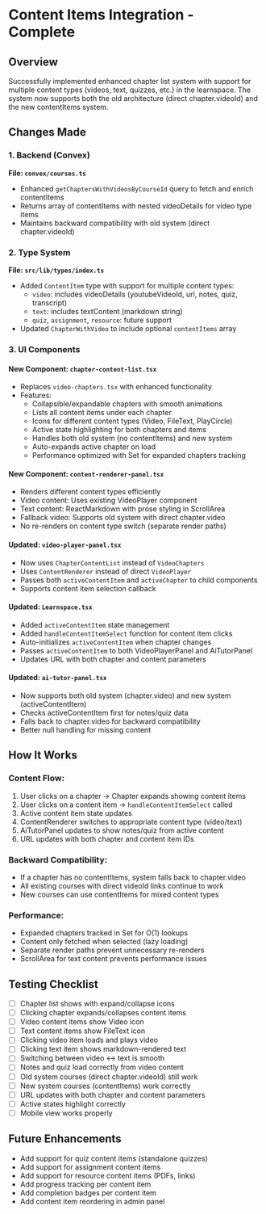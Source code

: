 # Content Items Integration - Complete

## Overview
Successfully implemented enhanced chapter list system with support for multiple content types (videos, text, quizzes, etc.) in the learnspace. The system now supports both the old architecture (direct chapter.videoId) and the new contentItems system.

## Changes Made

### 1. Backend (Convex)
**File: `convex/courses.ts`**
- Enhanced `getChaptersWithVideosByCourseId` query to fetch and enrich contentItems
- Returns array of contentItems with nested videoDetails for video type items
- Maintains backward compatibility with old system (direct chapter.videoId)

### 2. Type System
**File: `src/lib/types/index.ts`**
- Added `ContentItem` type with support for multiple content types:
  - `video`: includes videoDetails (youtubeVideoId, url, notes, quiz, transcript)
  - `text`: includes textContent (markdown string)
  - `quiz`, `assignment`, `resource`: future support
- Updated `ChapterWithVideo` to include optional `contentItems` array

### 3. UI Components

#### **New Component: `chapter-content-list.tsx`**
- Replaces `video-chapters.tsx` with enhanced functionality
- Features:
  - Collapsible/expandable chapters with smooth animations
  - Lists all content items under each chapter
  - Icons for different content types (Video, FileText, PlayCircle)
  - Active state highlighting for both chapters and items
  - Handles both old system (no contentItems) and new system
  - Auto-expands active chapter on load
  - Performance optimized with Set for expanded chapters tracking

#### **New Component: `content-renderer-panel.tsx`**
- Renders different content types efficiently
- Video content: Uses existing VideoPlayer component
- Text content: ReactMarkdown with prose styling in ScrollArea
- Fallback video: Supports old system with direct chapter.video
- No re-renders on content type switch (separate render paths)

#### **Updated: `video-player-panel.tsx`**
- Now uses `ChapterContentList` instead of `VideoChapters`
- Uses `ContentRenderer` instead of direct `VideoPlayer`
- Passes both `activeContentItem` and `activeChapter` to child components
- Supports content item selection callback

#### **Updated: `Learnspace.tsx`**
- Added `activeContentItem` state management
- Added `handleContentItemSelect` function for content item clicks
- Auto-initializes `activeContentItem` when chapter changes
- Passes `activeContentItem` to both VideoPlayerPanel and AiTutorPanel
- Updates URL with both chapter and content parameters

#### **Updated: `ai-tutor-panel.tsx`**
- Now supports both old system (chapter.video) and new system (activeContentItem)
- Checks activeContentItem first for notes/quiz data
- Falls back to chapter.video for backward compatibility
- Better null handling for missing content

## How It Works

### Content Flow:
1. User clicks on a chapter → Chapter expands showing content items
2. User clicks on a content item → `handleContentItemSelect` called
3. Active content item state updates
4. ContentRenderer switches to appropriate content type (video/text)
5. AiTutorPanel updates to show notes/quiz from active content
6. URL updates with both chapter and content item IDs

### Backward Compatibility:
- If a chapter has no contentItems, system falls back to chapter.video
- All existing courses with direct videoId links continue to work
- New courses can use contentItems for mixed content types

### Performance:
- Expanded chapters tracked in Set for O(1) lookups
- Content only fetched when selected (lazy loading)
- Separate render paths prevent unnecessary re-renders
- ScrollArea for text content prevents performance issues

## Testing Checklist
- [ ] Chapter list shows with expand/collapse icons
- [ ] Clicking chapter expands/collapses content items
- [ ] Video content items show Video icon
- [ ] Text content items show FileText icon
- [ ] Clicking video item loads and plays video
- [ ] Clicking text item shows markdown-rendered text
- [ ] Switching between video ↔ text is smooth
- [ ] Notes and quiz load correctly from video content
- [ ] Old system courses (direct chapter.videoId) still work
- [ ] New system courses (contentItems) work correctly
- [ ] URL updates with both chapter and content parameters
- [ ] Active states highlight correctly
- [ ] Mobile view works properly

## Future Enhancements
- Add support for quiz content items (standalone quizzes)
- Add support for assignment content items
- Add support for resource content items (PDFs, links)
- Add progress tracking per content item
- Add completion badges per content item
- Add content item reordering in admin panel
